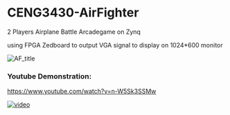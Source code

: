 # CENG3430-AirFighter
 2 Players Airplane Battle Arcadegame on Zynq 
 
 using FPGA Zedboard to output VGA signal to display on 1024*600 monitor


![AF_title](https://github.com/rockyhuiop/CENG3430-AirFighter/assets/54813455/8cca5b69-4e1f-44a0-ba0d-866af343078d)

### Youtube Demonstration:

https://www.youtube.com/watch?v=n-W5Sk3SSMw

[![video](https://img.youtube.com/vi/n-W5Sk3SSMw/0.jpg)](https://www.youtube.com/watch?v=n-W5Sk3SSMw)
